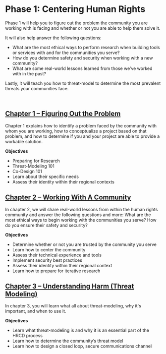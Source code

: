 # Phase 1: Centering Human Rights

Phase 1 will help you to figure out the problem the community you are working with is facing and whether or not you are able to help them solve it.

It will also help answer the following questions:

- What are the most ethical ways to perform research when building tools or services with and for the communities you serve?
- How do you determine safety and security when working with a new community?
- What are some real-world lessons learned from those we’ve worked with in the past?

Lastly, it will teach you how to threat-model to determine the most prevalent threats your communities face.

<br />

## [Chapter 1 – Figuring Out the Problem](1.md)

Chapter 1 explains how to identify a problem faced by the community with whom you are working, how to conceptualize a project based on that problem, and how to determine if you and your project are able to provide a workable solution.

**Objectives**

- Preparing for Research
- Threat-Modeling 101
- Co-Design 101
- Learn about their specific needs
- Assess their identity within their regional contexts

## [Chapter 2 – Working With A Community](2.md)

In chapter 2, we will share real-world lessons from within the human rights community and answer the following questions and more: What are the most ethical ways to begin working with the communities you serve? How do you ensure their safety and security?

**Objectives**

- Determine whether or not you are trusted by the community you serve
- Learn how to center the community
- Assess their technical experience and tools
- Implement security best practices
- Assess their identity within their regional context
- Learn how to prepare for iterative research

## [Chapter 3 – Understanding Harm (Threat Modeling)](3.md)

In chapter 3, you will learn what all about threat-modeling, why it's important, and when to use it.

**Objectives**

- Learn what threat-modeling is and why it is an essential part of the HRCD process
- Learn how to determine the community’s threat model
- Learn how to design a closed loop, secure communications channel
